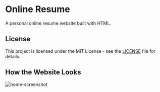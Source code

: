 # Online Resume

A personal online resume website built with HTML.

## License

This project is licensed under the MIT License - see the [LICENSE](LICENSE) file for details.

## How the Website Looks

![home-screenshot](https://github.com/user-attachments/assets/118689d4-b642-4126-9f10-d5c3a6682ac8)
